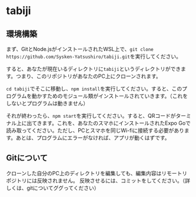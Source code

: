 # tabiji

## 環境構築

まず、GitとNode.jsがインストールされたWSL上で、`git clone https://github.com/Sysken-Yatsushiro/tabiji.git`を実行してください。

すると、あなたが現在いるディレクトリに`tabiji`というディレクトリができます。つまり、このリポジトリがあなたのPC上にクローンされます。

`cd tabiji`でそこに移動し、`npm install`を実行してください。すると、このプログラムを動かすためのモジュール類がインストールされていきます。（これをしないとプログラムは動きません）

それが終わったら、`npm start`を実行してください。すると、QRコードがターミナル上に出てきます。これを、あなたのスマホにインストールされたExpo Goで読み取ってください。ただし、PCとスマホを同じWi-fiに接続する必要があります。あとは、プログラムにエラーがなければ、アプリが動くはずです。

## Gitについて

クローンした自分のPC上のディレクトリを編集しても、編集内容はリモートリポジトリには反映されません。
反映させるには、コミットをしてください。（詳しくは、gitについてググってください）
